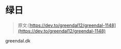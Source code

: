 # 绿日

> 原文:[https://dev.to/greendal12/greendal-1148](https://dev.to/greendal12/greendal-1148)

greendal.dk